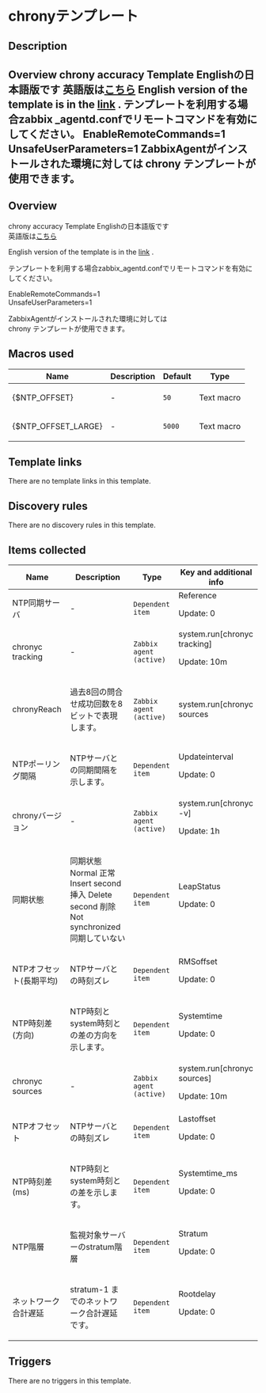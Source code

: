 # chronyテンプレート

## Description

## Overview chrony accuracy Template Englishの日本語版です 英語版は[こちら](cat-app/ntp/chrony-accuracy-template-english) English version of the template is in the [link](cat-app/ntp/chrony-accuracy-template-english) . テンプレートを利用する場合zabbix _agentd.confでリモートコマンドを有効にしてください。 EnableRemoteCommands=1 UnsafeUserParameters=1 ZabbixAgentがインストールされた環境に対しては chrony テンプレートが使用できます。 

## Overview

chrony accuracy Template Englishの日本語版です  
英語版は[こちら](cat-app/ntp/chrony-accuracy-template-english)


English version of the template is in the [link](cat-app/ntp/chrony-accuracy-template-english) .


 


テンプレートを利用する場合zabbix\_agentd.confでリモートコマンドを有効にしてください。


EnableRemoteCommands=1  
UnsafeUserParameters=1


ZabbixAgentがインストールされた環境に対しては  
chrony テンプレートが使用できます。


 


 



## Macros used

|Name|Description|Default|Type|
|----|-----------|-------|----|
|{$NTP_OFFSET}|<p>-</p>|`50`|Text macro|
|{$NTP_OFFSET_LARGE}|<p>-</p>|`5000`|Text macro|
## Template links

There are no template links in this template.

## Discovery rules

There are no discovery rules in this template.

## Items collected

|Name|Description|Type|Key and additional info|
|----|-----------|----|----|
|NTP同期サーバ|<p>-</p>|`Dependent item`|Reference<p>Update: 0</p>|
|chronyc tracking|<p>-</p>|`Zabbix agent (active)`|system.run[chronyc tracking]<p>Update: 10m</p>|
|chronyReach|<p>過去8回の問合せ成功回数を8ビットで表現します。</p>|`Zabbix agent (active)`|system.run[chronyc sources|grep \* |awk '{print$5}']<p>Update: 10m</p>|
|NTPポーリング間隔|<p>NTPサーバとの同期間隔を示します。</p>|`Dependent item`|Updateinterval<p>Update: 0</p>|
|chronyバージョン|<p>-</p>|`Zabbix agent (active)`|system.run[chronyc -v]<p>Update: 1h</p>|
|同期状態|<p>同期状態 Normal 正常 Insert second 挿入 Delete second 削除 Not synchronized 同期していない</p>|`Dependent item`|LeapStatus<p>Update: 0</p>|
|NTPオフセット(長期平均)|<p>NTPサーバとの時刻ズレ</p>|`Dependent item`|RMSoffset<p>Update: 0</p>|
|NTP時刻差(方向)|<p>NTP時刻とsystem時刻との差の方向を示します。</p>|`Dependent item`|Systemtime<p>Update: 0</p>|
|chronyc sources|<p>-</p>|`Zabbix agent (active)`|system.run[chronyc sources]<p>Update: 10m</p>|
|NTPオフセット|<p>NTPサーバとの時刻ズレ</p>|`Dependent item`|Lastoffset<p>Update: 0</p>|
|NTP時刻差(ms)|<p>NTP時刻とsystem時刻との差を示します。</p>|`Dependent item`|Systemtime_ms<p>Update: 0</p>|
|NTP階層|<p>監視対象サーバーのstratum階層</p>|`Dependent item`|Stratum<p>Update: 0</p>|
|ネットワーク合計遅延|<p>stratum-1 までのネットワーク合計遅延です。</p>|`Dependent item`|Rootdelay<p>Update: 0</p>|
## Triggers

There are no triggers in this template.

